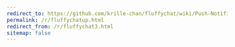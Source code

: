 ```yaml
---
redirect_to: https://github.com/krille-chan/fluffychat/wiki/Push-Notifications-without-Google-Services
permalink: /r/fluffychatup.html
redirect_from: /r/fluffychat3.html
sitemap: false
---
```

